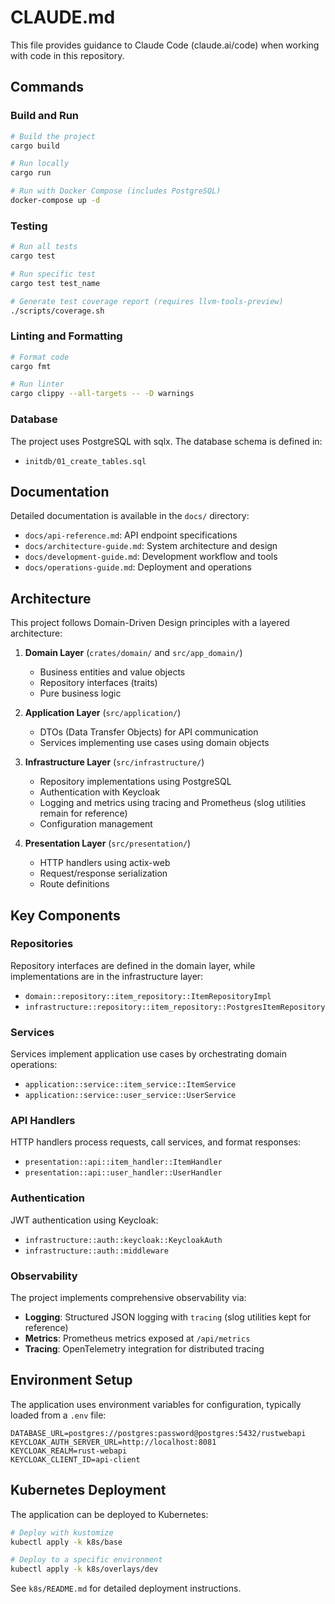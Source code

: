 # CLAUDE.md

This file provides guidance to Claude Code (claude.ai/code) when working with code in this repository.

## Commands

### Build and Run

```bash
# Build the project
cargo build

# Run locally
cargo run

# Run with Docker Compose (includes PostgreSQL)
docker-compose up -d
```

### Testing

```bash
# Run all tests
cargo test

# Run specific test
cargo test test_name

# Generate test coverage report (requires llvm-tools-preview)
./scripts/coverage.sh
```

### Linting and Formatting

```bash
# Format code
cargo fmt

# Run linter
cargo clippy --all-targets -- -D warnings
```

### Database

The project uses PostgreSQL with sqlx. The database schema is defined in:
- `initdb/01_create_tables.sql`

## Documentation

Detailed documentation is available in the `docs/` directory:
- `docs/api-reference.md`: API endpoint specifications
- `docs/architecture-guide.md`: System architecture and design
- `docs/development-guide.md`: Development workflow and tools
- `docs/operations-guide.md`: Deployment and operations

## Architecture

This project follows Domain-Driven Design principles with a layered architecture:

1. **Domain Layer** (`crates/domain/` and `src/app_domain/`)
   - Business entities and value objects
   - Repository interfaces (traits)
   - Pure business logic

2. **Application Layer** (`src/application/`)
   - DTOs (Data Transfer Objects) for API communication
   - Services implementing use cases using domain objects

3. **Infrastructure Layer** (`src/infrastructure/`)
   - Repository implementations using PostgreSQL
   - Authentication with Keycloak
   - Logging and metrics using tracing and Prometheus (slog utilities remain for reference)
   - Configuration management

4. **Presentation Layer** (`src/presentation/`)
   - HTTP handlers using actix-web
   - Request/response serialization
   - Route definitions

## Key Components

### Repositories

Repository interfaces are defined in the domain layer, while implementations are in the infrastructure layer:
- `domain::repository::item_repository::ItemRepositoryImpl`
- `infrastructure::repository::item_repository::PostgresItemRepository`

### Services

Services implement application use cases by orchestrating domain operations:
- `application::service::item_service::ItemService`
- `application::service::user_service::UserService`

### API Handlers

HTTP handlers process requests, call services, and format responses:
- `presentation::api::item_handler::ItemHandler`
- `presentation::api::user_handler::UserHandler`

### Authentication

JWT authentication using Keycloak:
- `infrastructure::auth::keycloak::KeycloakAuth`
- `infrastructure::auth::middleware`

### Observability

The project implements comprehensive observability via:
- **Logging**: Structured JSON logging with `tracing` (slog utilities kept for reference)
- **Metrics**: Prometheus metrics exposed at `/api/metrics`
- **Tracing**: OpenTelemetry integration for distributed tracing

## Environment Setup

The application uses environment variables for configuration, typically loaded from a `.env` file:

```
DATABASE_URL=postgres://postgres:password@postgres:5432/rustwebapi
KEYCLOAK_AUTH_SERVER_URL=http://localhost:8081
KEYCLOAK_REALM=rust-webapi
KEYCLOAK_CLIENT_ID=api-client
```

## Kubernetes Deployment

The application can be deployed to Kubernetes:

```bash
# Deploy with kustomize
kubectl apply -k k8s/base

# Deploy to a specific environment
kubectl apply -k k8s/overlays/dev
```

See `k8s/README.md` for detailed deployment instructions.